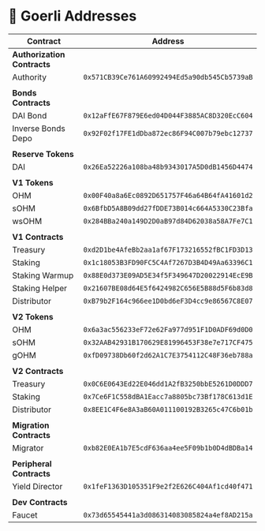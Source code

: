 # 📜 Goerli Addresses

| Contract                    | Address                                      |
| --------------------------- | -------------------------------------------- |
| **Authorization Contracts** |                                              |
| Authority                   | `0x571CB39Ce761A60992494Ed5a90db545Cb5739aB` |
|                             |                                              |
| **Bonds Contracts**         |                                              |
| DAI Bond                    | `0x12aFfE67F879E6ed04D044F3885AC8D320EcC604` |
| Inverse Bonds Depo          | `0x92F02f17FE1dDba872ec86F94C007b79ebc12737` |
|                             |                                              |
| **Reserve Tokens**          |                                              |
| DAI                         | `0x26Ea52226a108ba48b9343017A5D0dB1456D4474` |
|                             |                                              |
| **V1 Tokens**               |                                              |
| OHM                         | `0x00F40a8a6Ec0892D651757F46a64B64fA41601d2` |
| sOHM                        | `0x6BfbD5A8B09dd27fDDE73B014c664A5330C23Bfa` |
| wsOHM                       | `0x284BBa240a149D2D0aB97d84D62038a58A7Fe7C1` |
|                             |                                              |
| **V1 Contracts**            |                                              |
| Treasury                    | `0xd2D1be4AfeBb2aa1af67F173216552fBC1FD3D13` |
| Staking                     | `0x1c18053B3FD90FC5C4Af7267D3B4D49Aa63396C1` |
| Staking Warmup              | `0x88E0d373E09AD5E34f5F349647D20022914EcE9B` |
| Staking Helper              | `0x21607BE08d64E5f6424982C656E5B88d5F6b83d8` |
| Distributor                 | `0xB79b2F164c966ee1D0bd6eF3D4cc9e86567C8E07` |
|                             |                                              |
| **V2 Tokens**               |                                              |
| OHM                         | `0x6a3ac556233eF72e62Fa977d951F1D0ADF69d0D0` |
| sOHM                        | `0x32AAB42931B170629E81996453F38e7e717CF475` |
| gOHM                        | `0xfD09738Db60f2d62A1C7E3754112C48F36eb788a` |
|                             |                                              |
| **V2 Contracts**            |                                              |
| Treasury                    | `0x0C6E0643Ed22E046dd1A2fB3250bbE5261D0DDD7` |
| Staking                     | `0x7Ce6F1C558dBA1Eacc7a8805bc73Bf178C613d1E` |
| Distributor                 | `0x8EE1C4F6e8A3aB60A011100192B3265c47C6b01b` |
|                             |                                              |
| **Migration Contracts**     |                                              |
| Migrator                    | `0xb82E0EA1b7E5cdF636aa4ee5F09b1b0D4dBDBa14` |
|                             |                                              |
| **Peripheral Contracts**    |                                              |
| Yield Director              | `0x1feF1363D105351F9e2f2E626C404Af1cd40f471` |
|                             |                                              |
| **Dev Contracts**           |                                              |
| Faucet                      | `0x73d65545441a3d086314083085824a4ef8AD215a` |
